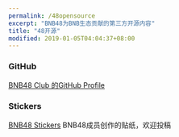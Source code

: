 ```yaml
---
permalink: /48opensource
excerpt: "BNB48为BNB生态贡献的第三方开源内容"
title: "48开源"
modified: 2019-01-05T04:04:37+08:00
---
```

### GitHub
[BNB48 Club 的GitHub Profile](https://github.com/BNB48Club) 

### Stickers
[BNB48 Stickers](https://t.me/addstickers/BNB48Club) BNB48成员创作的贴纸，欢迎投稿


